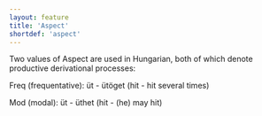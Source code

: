 ```yaml
---
layout: feature
title: 'Aspect'
shortdef: 'aspect'
---
```


Two values of Aspect are used in Hungarian, both of which denote productive derivational processes:

Freq (frequentative): üt - ütöget (hit - hit several times)

Mod (modal): üt - üthet (hit - (he) may hit)
<!-- Interlanguage links updated Čt lis 12 09:43:00 CET 2020 -->
